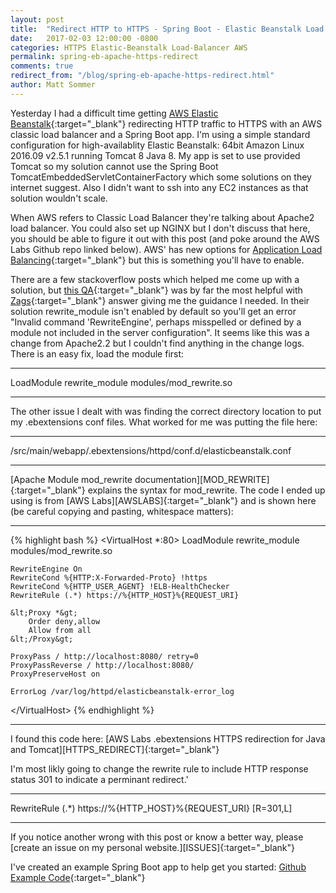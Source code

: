 ```yaml
---
layout: post
title:  "Redirect HTTP to HTTPS - Spring Boot - Elastic Beanstalk Load Balancer"
date:   2017-02-03 12:00:00 -0800
categories: HTTPS Elastic-Beanstalk Load-Balancer AWS
permalink: spring-eb-apache-https-redirect
comments: true
redirect_from: "/blog/spring-eb-apache-https-redirect.html"
author: Matt Sommer
---
```

Yesterday I had a difficult time getting [AWS Elastic Beanstalk][AWSEB]{:target="_blank"} redirecting HTTP traffic to HTTPS with an AWS classic load balancer and a Spring Boot app. I'm using a simple standard configuration for high-availablity Elastic Beanstalk: 64bit Amazon Linux 2016.09 v2.5.1 running Tomcat 8 Java 8. My app is set to use provided Tomcat so my solution cannot use the Spring Boot TomcatEmbeddedServletContainerFactory which some solutions on they internet suggest. Also I didn't want to ssh into any EC2 instances as that solution wouldn't scale.

When AWS refers to Classic Load Balancer they're talking about Apache2 load balancer. You could also set up NGINX but I don't discuss that here, you should be able to figure it out with this post (and poke around the AWS Labs Github repo linked below). AWS' has new options for [Application Load Balancing][ALB]{:target="_blank"} but this is something you'll have to enable.

There are a few stackoverflow posts which helped me come up with a solution, but [this QA][STACK_QA]{:target="_blank"} was by far the most helpful with [Zags][ZAGS]{:target="_blank"} answer giving me the guidance I needed. In their solution rewrite_module isn't enabled by default so you'll get an error "Invalid command 'RewriteEngine', perhaps misspelled or defined by a module not included in the server configuration". It seems like this was a change from Apache2.2 but I couldn't find anything in the change logs. There is an easy fix, load the module first:
<hr/>
    LoadModule rewrite_module modules/mod_rewrite.so
<hr/>
The other issue I dealt with was finding the correct directory location to put my .ebextensions conf files. What worked for
me was putting the file here:
<hr/>
    /src/main/webapp/.ebextensions/httpd/conf.d/elasticbeanstalk.conf
<hr/>
[Apache Module mod_rewrite documentation][MOD_REWRITE]{:target="_blank"} explains the syntax for mod_rewrite. The code I ended up using is from [AWS Labs][AWSLABS]{:target="_blank"} and is shown here (be careful copying and pasting, whitespace matters):
<hr/>
{% highlight bash %}
&lt;VirtualHost *:80&gt;
    LoadModule rewrite_module modules/mod_rewrite.so
    
    RewriteEngine On
    RewriteCond %{HTTP:X-Forwarded-Proto} !https
    RewriteCond %{HTTP_USER_AGENT} !ELB-HealthChecker
    RewriteRule (.*) https://%{HTTP_HOST}%{REQUEST_URI}
    
    &lt;Proxy *&gt;
        Order deny,allow
        Allow from all
    &lt;/Proxy&gt;
    
    ProxyPass / http://localhost:8080/ retry=0
    ProxyPassReverse / http://localhost:8080/
    ProxyPreserveHost on
    
    ErrorLog /var/log/httpd/elasticbeanstalk-error_log
    
&lt;/VirtualHost&gt;
{% endhighlight %}
<hr/>
I found this code here: [AWS Labs .ebextensions HTTPS redirection for Java and Tomcat][HTTPS_REDIRECT]{:target="_blank"}

I'm most likly going to change the rewrite rule to include HTTP response status 301 to indicate a perminant redirect.'
<hr/>
    RewriteRule (.*) https://%{HTTP_HOST}%{REQUEST_URI} [R=301,L]
<hr/>
If you notice another wrong with this post or know a better way, please [create an issue on my personal website.][ISSUES]{:target="_blank"}

I've created an example Spring Boot app to help get you started: [<i class="fa fa-github-square fa-2x" aria-hidden="true"></i> Github Example Code][EXAMPLE_CODE]{:target="_blank"}

[AWSEB]: https://aws.amazon.com/elasticbeanstalk/
[HTTPS_REDIRECT]:https://raw.githubusercontent.com/awslabs/elastic-beanstalk-docs/a34abd27ee0a2a8d1eb17ef07b1f383fe624f97d/configuration-files/aws-provided/security-configuration/https-redirect/java-tomcat/https-redirect-java-tomcat/httpd/conf.d/elasticbeanstalk.conf
[MOD_REWRITE]: http://httpd.apache.org/docs/current/mod/mod_rewrite.html
[AWSLABS]: https://github.com/awslabs
[ALB]: https://aws.amazon.com/elasticloadbalancing/applicationloadbalancer/
[ZAGS]: http://stackoverflow.com/users/2800876/zags
[STACK_QA]: http://stackoverflow.com/questions/14693852/how-to-force-https-on-elastic-beanstalk
[EXAMPLE_CODE]: https://github.com/matthewsommer/spring-elasticbeanstalk-loadbalancer-https-redirect
[ISSUES]: /component/?component=MattSommer.io